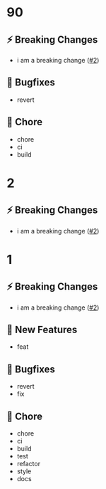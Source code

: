 # 90
## ⚡️ Breaking Changes
* i am a breaking change ([#2](https://github.com/vsgoulart/gha-test/issues/2))

## 💊 Bugfixes
* revert

## 🧹 Chore
* chore
* ci
* build
# 2
## ⚡️ Breaking Changes
* i am a breaking change ([#2](https://github.com/vsgoulart/test-gha/issues/2))
# 1
## ⚡️ Breaking Changes
* i am a breaking change ([#2](https://github.com/vsgoulart/test-gha/issues/2))

## 🚀 New Features
* feat

## 💊 Bugfixes
* revert
* fix

## 🧹 Chore
* chore
* ci
* build
* test
* refactor
* style
* docs
